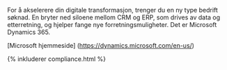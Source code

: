 

 For å akselerere din digitale transformasjon, trenger du en ny type bedrift søknad. En bryter ned siloene mellom CRM og ERP, som drives av data og etterretning, og hjelper fange nye forretningsmuligheter. Det er Microsoft Dynamics 365.

[Microsoft hjemmeside] (https://dynamics.microsoft.com/en-us/)

{% inkluderer compliance.html %}
